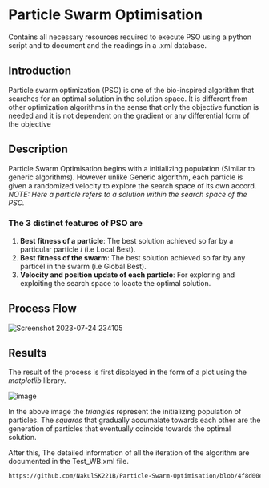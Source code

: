 # Particle Swarm Optimisation
Contains all necessary resources required to execute PSO using a python script and to document and the readings in a .xml database.

## Introduction
Particle swarm optimization (PSO) is one of the bio-inspired algorithm that searches for an optimal solution in the solution space. It is different from other optimization algorithms in the sense that only the objective function is needed and it is not dependent on the gradient or any differential form of the objective

## Description

Particle Swarm Optimisation begins with a initializing population (Similar to generic algorithms).
However unlike Generic algorithm, each particle is given a randomized velocity to explore the search space of its own accord.
_NOTE: Here a particle refers to a solution within the search space of the PSO._

### The 3 distinct features of PSO are
1. **Best fitness of a particle**: The best solution achieved so far by a particular particle _i_ (i.e Local Best).
2. **Best fitness of the swarm**: The best solution achieved so far by any particel in the swarm (i.e Global Best).
3. **Velocity and position update of each particle**: For exploring and exploiting the search space to loacte the optimal solution.

## Process Flow

![Screenshot 2023-07-24 234105](https://github.com/NakulSK221B/Particle-Swarm-Optimisation/assets/95758559/be035f8b-403f-42b9-b0ad-5bcf04d07c52)

## Results
The result of the process is first displayed in the form of a plot using the _matplotlib_ library.

![image](https://github.com/NakulSK221B/Particle-Swarm-Optimisation/assets/95758559/51629105-eae8-406c-a8dc-774106cb601c)

In the above image the _triangles_ represent the initializing population of particles.
The _squares_ that gradually accumalate towards each other are the generation of particles that eventually coincide towards the optimal solution.

After this, The detailed information of all the iteration of the algorithm are documented in the Test_WB.xml file.

```xml
https://github.com/NakulSK221B/Particle-Swarm-Optimisation/blob/4f8d00ef448308a474e1954ecb2d9498ad0a4a22/v3.0/Test_WB.xlsx
```


